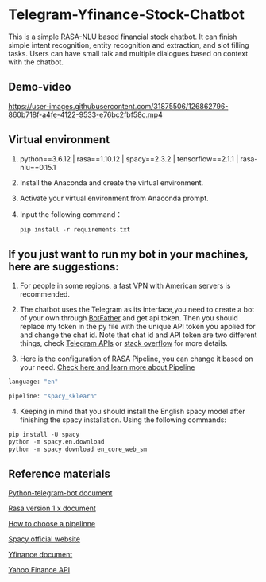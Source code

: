 # Telegram-Yfinance-Stock-Chatbot
This is a simple RASA-NLU based financial stock chatbot. It can finish simple intent recognition, entity recognition and extraction, and slot filling tasks. Users can have small talk and multiple dialogues based on context with the chatbot.

## **Demo-video**
https://user-images.githubusercontent.com/31875506/126862796-860b718f-a4fe-4122-9533-e76bc2fbf58c.mp4

## Virtual environment

1. python==3.6.12 | rasa==1.10.12 | spacy==2.3.2 | tensorflow==2.1.1 | rasa-nlu==0.15.1

2. Install the Anaconda and create the virtual environment.

3. Activate your virtual environment from Anaconda prompt.

4. Input the following command：

   ```python
   pip install -r requirements.txt

## If you just want to run my bot in your machines, here are suggestions:

1. For people in some regions, a fast VPN with American servers is recommended.

2. The chatbot uses the Telegram as its interface,you need to create a bot of your own through [BotFather](https://telegram.me/botfather) and get api token. Then you should replace my token in the py file with the unique API token you applied for and change the chat id. Note that chat id and API token are two different things, check [Telegram APIs](https://core.telegram.org/api) or [stack overflow](https://stackoverflow.com/questions/32423837/telegram-bot-how-to-get-a-group-chat-id) for more details.

3. Here is the configuration of RASA Pipeline, you can change it based on your need. [Check here and learn more about Pipeline](https://legacy-docs-v1.rasa.com/nlu/choosing-a-pipeline/)
  ```python
  language: "en"
  
  pipeline: "spacy_sklearn"
  ```
4. Keeping in mind that you should install the English spacy model after finishing the spacy installation. Using the following commands:
  ```python
  pip install -U spacy
  python -m spacy.en.download
  python -m spacy download en_core_web_sm
  ```

## Reference materials

[Python-telegram-bot document](https://pypi.org/project/python-telegram-bot/12.8/)

[Rasa version 1.x document](https://legacy-docs-v1.rasa.com/)

[How to choose a pipelinne](https://legacy-docs-v1.rasa.com/nlu/choosing-a-pipeline/)

[Spacy official website](https://spacy.io/)

[Yfinance document](https://pypi.org/project/yfinance/)

[Yahoo Finance API](https://aroussi.com/post/python-yahoo-finance)
